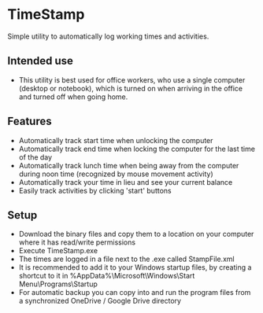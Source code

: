 # TimeStamp
Simple utility to automatically log working times and activities.

## Intended use
- This utility is best used for office workers, who use a single computer (desktop or notebook), which is turned on when arriving in the office and turned off when going home.


## Features

- Automatically track start time when unlocking the computer
- Automatically track end time when locking the computer for the last time of the day
- Automatically track lunch time when being away from the computer during noon time (recognized by mouse movement activity)
- Automatically track your time in lieu and see your current balance
- Easily track activities by clicking 'start' buttons


## Setup
- Download the binary files and copy them to a location on your computer where it has read/write permissions
- Execute TimeStamp.exe
- The times are logged in a file next to the .exe called StampFile.xml
- It is recommended to add it to your Windows startup files, by creating a shortcut to it in %AppData%\Microsoft\Windows\Start Menu\Programs\Startup
- For automatic backup you can copy into and run the program files from a synchronized OneDrive / Google Drive directory
